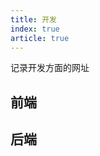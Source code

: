 ```yaml
---
title: 开发
index: true
article: true
---
```


记录开发方面的网址
<!-- more -->

## 前端

<div class="vp-card-container">
  <VPCard
    title="VUE"
    desc="易学易用，性能出色，适用场景丰富的 Web 前端框架。"
    logo="https://vuejs.org/images/logo.png"
    link="https://cn.vuejs.org"
  />
  <VPCard
    title="Nodejs"
    desc="Node.js 是一个基于 Chrome V8 引擎的 JavaScript 运行环境。Node.js 使用了一个事件驱动、非阻塞式 I/O 的模型，使其轻量又高效。Node.js 的包管理器 npm，是全球最大的开源库生态系统。"
    logo="https://img.nodejs.cn/favicon.png"
    link="https://nodejs.cn"
  />
  <VPCard
    title="ElementUI"
    desc="Vue页面开发脚手架"
    logo="https://element-plus.org/images/element-plus-logo-small.svg"
    link="https://element-plus.org/zh-CN/#/zh-CN"
  />
  <VPCard
    title="EleAdmin"
    desc="通用型后台管理模板，界面美观、开箱即用"
    logo="https://eleadmin.com/assets/images/logo.svg"
    link="https://eleadmin.com"
  />
  <VPCard
    title="Ant Design"
    desc="助力设计开发者「更灵活」地搭建出「更美」的产品，让用户「快乐工作」"
    logo="https://gw.alipayobjects.com/zos/rmsportal/KDpgvguMpGfqaHPjicRK.svg"
    link="https://ant-design.antgroup.com/index-cn"
  />
  <VPCard
    title="Layui"
    desc="一套开源免费的 Web UI 组件库。采用自身极简的轻量级模块化规范，并遵循原生 HTML/CSS/JS 的开发模式，极易上手，开箱即用。非常适合网页界面的快速构建。"
    logo="https://res.layui.dev/static/images/layui/logo.png"
    link="https://layui.dev"
  />
  <VPCard
    title="Vben Admin"
    desc="Vben Admin & 企业级管理系统框架"
    logo="https://unpkg.com/@vbenjs/static-source@0.1.7/source/logo-v1.webp"
    link="https://doc.vben.pro"
  />
  <VPCard
    title="ECharts"
    desc="一款基于JavaScript的数据可视化图表库，提供直观，生动，可交互，可个性化定制的数据可视化图表。"
    logo="https://echarts.js.cn/zh/images/favicon.png"
    link="https://echarts.js.cn/zh/index.html"
  />
  <VPCard
    title="uni-app"
    desc="用 Vue.js 开发所有前端应用的框架，开发者编写一套代码，可发布到iOS、Android、Web（响应式）、以及各种小程序（微信/支付宝/百度/头条/飞书/QQ/快手/钉钉/淘宝）、快应用等多个平台"
    logo="https://qiniu-web-assets.dcloud.net.cn/unidoc/zh/icon.png"
    link="https://uniapp.dcloud.net.cn"
  />
  <VPCard
    title="uView"
    desc="是uni-app生态最优秀的UI框架，全面的组件和便捷的工具会让您信手拈来，如鱼得水"
    logo="https://v1.uviewui.com/common/logo.png"
    link="https://uviewui.com"
  />
  <VPCard
    title="wangEditor"
    desc="开源 Web 富文本编辑器，开箱即用，配置简单"
    logo="https://www.wangeditor.com/image/logo.png"
    link="https://www.wangeditor.com"
  />
  <VPCard
    title="Animate.css"
    desc="Animate.css is a library of ready-to-use, cross-browser animations for you to use in your projects. Great for emphasis, home pages, sliders, and attention-guiding hints."
    logo="https://animate.style/img/favicon.ico"
    link="https://animate.style"
  />
  <VPCard
    title="VuePress"
    desc="Vue 驱动的静态网站生成器"
    logo="https://vuepress.vuejs.org/images/hero.png"
    link="https://vuepress.vuejs.org/zh/"
  />
  <VPCard
    title="Theme Hope"
    desc="一个具有强大功能的 vuepress 主题"
    logo="https://theme-hope-assets.vuejs.press/logo.svg"
    link="https://theme-hope.vuejs.press/zh/"
  />
</div>

## 后端

<div class="vp-card-container">
  <VPCard
    title="Spring"
    desc="Level up your Java code and explore what Spring can do for you."
    logo="https://spring.io/icons/icon-144x144.png"
    link="https://spring.io/"
  />
  <VPCard
    title="Spring中文网"
    desc="spring中文网为开发者提供 spring、spring-boot、spring-data、spring-security、spring-cloud 等框架的官方中文文档以及前沿新闻资讯和优质的技术教程。"
    logo="https://springdoc.cn/favicon.ico"
    link="https://springdoc.cn/"
  />
  <VPCard
    title="Spring Cloud中文网"
    desc="Spring Cloud官方文档中文版"
    logo="https://www.springcloud.cc/images/favicon.png"
    link="https://www.springcloud.cc/"
  />
  <VPCard
    title="MySQL"
    desc="MySQL数据库"
    logo="https://labs.mysql.com/common/logos/mysql-logo.svg"
    link="https://www.mysql.com/"
  />
  <VPCard
    title="PostgreSQL"
    desc="The official site for PostgreSQL, the world's most advanced open source database"
    logo="https://www.postgresql.org/media/img/about/press/elephant.png"
    link="https://www.postgresql.org/"
  />
  <VPCard
    title="Oracle"
    desc="Oracle offers a comprehensive and fully integrated stack of cloud applications and cloud platform services."
    logo="https://www.oracle.com/favicon.ico"
    link="https://www.oracle.com/"
  />
  <VPCard
    title="Redis中文网"
    desc="Redis是一个开源（BSD许可），内存存储的数据结构服务器，可用作数据库，高速缓存和消息队列代理。"
    logo="https://www.redis.net.cn/Application/Home/View/Public/img/icon.png"
    link="https://www.redis.net.cn/"
  />
  <VPCard
    title="Nacos"
    desc="Nacos 提供动态服务发现、配置和管理，助力用户在私有云、混合云、公有云等环境中快速构建和交付微服务平台，提升业务复用和创新交付速度，为用户赢得市场竞争力。"
    logo="https://nacos.io/favicon.ico"
    link="https://nacos.io/"
  />
  <VPCard
    title="Poi-tl"
    desc="word模板引擎"
    logo="http://deepoove.com/favicon.ico"
    link="https://deepoove.com/poi-tl/"
  />
  <VPCard
    title="Hutool"
    desc="Hutool是一个功能丰富且易用的Java工具库，封装的工具涵盖了字符串、数字、集合、编码、日期、文件、IO、加密、数据库JDBC、JSON、HTTP客户端等一系列操作。"
    logo="https://www.hutool.cn/favicon.ico"
    link="https://www.hutool.cn/"
  />
  <VPCard
    title="ONLYOFFICE"
    desc="ONLYOFFICE是一个在线办公套件，是集合管理文档、项目、团队和客户关系等多种功能为一体的协作平台。"
    logo="https://static-www.onlyoffice.com/v9.5.0/images/favicons01/favicon32.png"
    link="https://www.onlyoffice.com/zh/"
  />
  <VPCard
    title="Spire.Office"
    desc="创建、编辑、转换和打印 Office：Excel (xls,xlsx), Word (doc,docx), PowerPoint, PDF 及 Barcode "
    logo="https://www.e-iceblue.cn/templates/purityfx/favicon.ico"
    link="https://www.e-iceblue.cn/"
  />
  <VPCard
    title="ruoyi"
    desc="若依基于SpringBoot2.0的权限管理系统 易读易懂、界面简洁美观，文档齐全。核心技术采用SpringBoot、MyBatis、Shiro、Thymeleaf、Bootstrap、Vue没有任何其它重度依赖。直接运行即可用"
    logo="https://www.ruoyi.vip/images/favicon.ico"
    link="https://www.ruoyi.vip/"
  />
  <VPCard
    title="铜锁"
    desc="现代密码学算法和安全通信协议的开源基础密码库"
    logo="https://www.tongsuo.net/img/logo-white.png"
    link="https://www.tongsuo.net/"
  />
  <VPCard
    title="JavaFX"
    desc="JavaFX 是一个开源的下一代客户端应用平台，适用于基于Java构建的桌面、移动端和嵌入式系统。 它是许多个人和公司的共同努力的成果，目的是为开发丰富的客户端应用提供一个现代、高效、功能齐全的工具包。"
    logo="https://openjfx.cn/favicon.ico"
    link="https://openjfx.cn/"
  />
  <VPCard
    title="ELADMIN"
    desc="一个简单且易上手的 Spring boot 后台管理框架"
    logo="https://eladmin.vip/logo/small.png"
    link="https://eladmin.vip/"
  />
  <VPCard
    title="Github"
    desc="GitHub is where people build software. More than 150 million people use GitHub to discover, fork, and contribute to over 420 million projects."
    logo="https://github.githubassets.com/assets/apple-touch-icon-144x144-b882e354c005.png"
    link="https://github.com/"
  />
  <VPCard
    title="Gitee"
    desc="面向企业提供一站式研发管理解决方案，包括代码管理、项目管理、文档协作、测试管理、CICD、效能度量等多个模块，支持SaaS、私有化等多种部署方式，帮助企业有序规划和管理研发过程，提升研发效率和质量。"
    logo="https://gitee.com/favicon.ico"
    link="https://gitee.com/"
  />
  <VPCard
    title="华为云"
    desc="华为云提供稳定可靠、安全可信、可持续发展的云服务，致力于让云无处不在，让智能无所不及，共建智能世界云底座。助力企业降本增效，全球300万客户的共同选择。7x24小时专业服务支持，5天内无理由退订，免费快速备案。"
    logo="https://www.huaweicloud.com/favicon.ico"
    link="https://www.huaweicloud.com/"
  />
  <VPCard
    title="阿里云"
    desc="阿里云——阿里巴巴集团旗下公司，是全球领先的云计算及人工智能科技公司之一。提供免费试用、云服务器、云数据库、云安全、云企业应用等云计算服务，以及大数据、人工智能服务、精准定制基于场景的行业解决方案。免费备案，7x24小时售后支持，助企业无忧上云。"
    logo="https://img.alicdn.com/tfs/TB1_ZXuNcfpK1RjSZFOXXa6nFXa-32-32.ico"
    link="https://www.aliyun.com/"
  />
  <VPCard
    title="腾讯云"
    desc="腾讯云(tencent cloud)为数百万的企业和开发者提供安全稳定的云计算服务，涵盖云服务器、云数据库、云存储、视频与CDN、域名注册等全方位云服务和各行业解决方案。"
    logo="https://cloudcache.tencent-cloud.com/qcloud/favicon.ico"
    link="https://cloud.tencent.com/"
  />
  <VPCard
    title="百度云"
    desc="百度智能云致力于为企业和开发者提供全球领先的人工智能、大数据和云计算服务，加速产业智能化转型升级"
    logo="https://bce.bdstatic.com/img/favicon.ico"
    link="https://cloud.baidu.com/"
  />
  <VPCard
    title="抖音云"
    desc="抖音云托管是服务于抖音开放生态的云托管服务，为应用（小程序、小游戏、小玩法）开发者提供后端服务的开发、部署、运行、监控、运维的一站式开发体验。抖音云托管致力于帮助开发者，打造出稳定性高，安全性强的后端服务。"
    logo="https://lf3-static.bytednsdoc.com/obj/eden-cn/kbvsjupfbvk/ljhwZthlaukjlkulzlp/image/favicon.ico"
    link="https://cloud.douyin.com/"
  />
  <VPCard
    title="青云QingCloud"
    desc="青云作为技术领先的企业级云服务商与数字化解决方案提供商，坚持核心代码自研，构建端到端的数字化解决方案，持续打造云原生最佳实践，以中国科技服务数字中国。"
    logo="https://www.qingcloud.com/static/assets/images/favicon.ico?v=1680486633"
    link="https://www.qingcloud.com/"
  />
</div>
